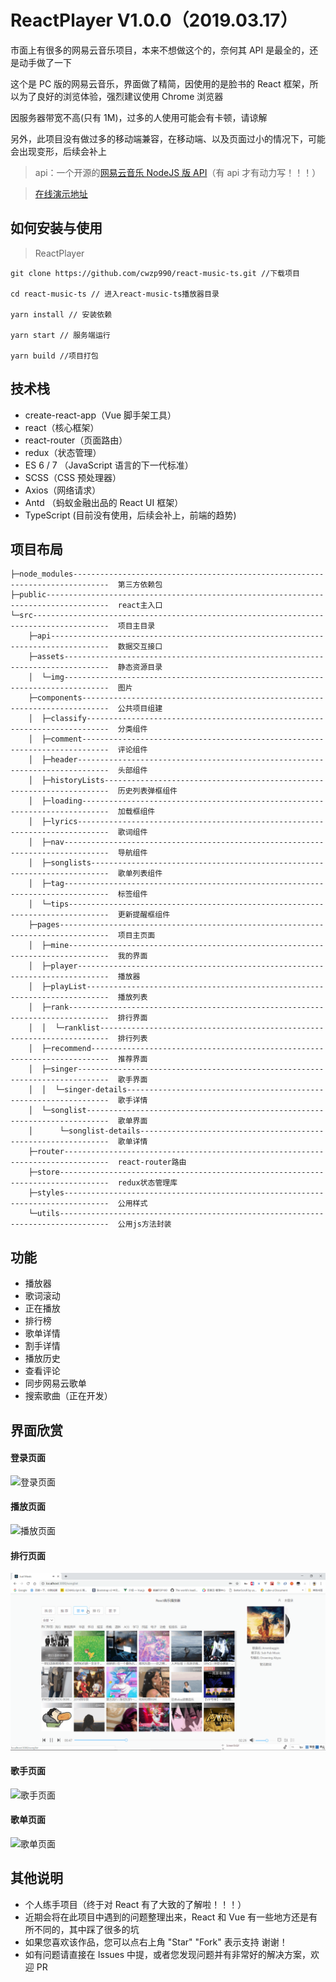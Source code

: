# ReactPlayer V1.0.0（2019.03.17）

市面上有很多的网易云音乐项目，本来不想做这个的，奈何其 API 是最全的，还是动手做了一下

这个是 PC 版的网易云音乐，界面做了精简，因使用的是脸书的 React 框架，所以为了良好的浏览体验，强烈建议使用 Chrome 浏览器

因服务器带宽不高(只有 1M)，过多的人使用可能会有卡顿，请谅解

另外，此项目没有做过多的移动端兼容，在移动端、以及页面过小的情况下，可能会出现变形，后续会补上

> api：一个开源的[网易云音乐 NodeJS 版 API](https://binaryify.github.io/NeteaseCloudMusicApi)（有 api 才有动力写！！！）

> [在线演示地址](http://www.cwzp990.com)

## 如何安装与使用

> ReactPlayer

```
git clone https://github.com/cwzp990/react-music-ts.git //下载项目

cd react-music-ts // 进入react-music-ts播放器目录

yarn install // 安装依赖

yarn start // 服务端运行

yarn build //项目打包

```

## 技术栈

- create-react-app（Vue 脚手架工具）
- react（核心框架）
- react-router（页面路由）
- redux（状态管理）
- ES 6 / 7 （JavaScript 语言的下一代标准）
- SCSS（CSS 预处理器）
- Axios（网络请求）
- Antd （蚂蚁金融出品的 React UI 框架）
- TypeScript (目前没有使用，后续会补上，前端的趋势)

## 项目布局

```
├─node_modules------------------------------------------------------------------------------  第三方依赖包
├─public------------------------------------------------------------------------------------  react主入口
└─src---------------------------------------------------------------------------------------  项目主目录
    ├─api-----------------------------------------------------------------------------------  数据交互接口
    ├─assets--------------------------------------------------------------------------------  静态资源目录
    │  └─img--------------------------------------------------------------------------------  图片
    ├─components----------------------------------------------------------------------------  公共项目组建
    │  ├─classify---------------------------------------------------------------------------  分类组件
    │  ├─comment----------------------------------------------------------------------------  评论组件
    │  ├─header-----------------------------------------------------------------------------  头部组件
    │  ├─historyLists-----------------------------------------------------------------------  历史列表弹框组件
    │  ├─loading----------------------------------------------------------------------------  加载框组件
    │  ├─lyrics-----------------------------------------------------------------------------  歌词组件
    │  ├─nav--------------------------------------------------------------------------------  导航组件
    │  ├─songlists--------------------------------------------------------------------------  歌单列表组件
    │  ├─tag--------------------------------------------------------------------------------  标签组件
    │  └─tips-------------------------------------------------------------------------------  更新提醒框组件
    ├─pages---------------------------------------------------------------------------------  项目主页面
    │  ├─mine-------------------------------------------------------------------------------  我的界面
    │  ├─player-----------------------------------------------------------------------------  播放器
    │  ├─playList---------------------------------------------------------------------------  播放列表
    │  ├─rank-------------------------------------------------------------------------------  排行界面
    │  │  └─ranklist------------------------------------------------------------------------  排行列表
    │  ├─recommend--------------------------------------------------------------------------  推荐界面
    │  ├─singer-----------------------------------------------------------------------------  歌手界面
    │  │  └─singer-details------------------------------------------------------------------  歌手详情
    │  └─songlist---------------------------------------------------------------------------  歌单界面
    │      └─songlist-details---------------------------------------------------------------  歌单详情
    ├─router--------------------------------------------------------------------------------  react-router路由
    ├─store---------------------------------------------------------------------------------  redux状态管理库
    ├─styles--------------------------------------------------------------------------------  公用样式
    └─utils---------------------------------------------------------------------------------  公用js方法封装

```

## 功能

- 播放器
- 歌词滚动
- 正在播放
- 排行榜
- 歌单详情
- 割手详情
- 播放历史
- 查看评论
- 同步网易云歌单
- 搜索歌曲（正在开发）

## 界面欣赏

#### 登录页面

![登录页面](https://github.com/cwzp990/react-music-ts/blob/master/src/assets/gif/login.gif)

#### 播放页面

![播放页面](https://github.com/cwzp990/react-music-ts/blob/master/src/assets/gif/play.gif)

#### 排行页面

![排行页面](https://github.com/cwzp990/react-music-ts/blob/master/src/assets/gif/rank.gif)

#### 歌手页面

![歌手页面](https://github.com/cwzp990/react-music-ts/blob/master/src/assets/gif/singer.gif)

#### 歌单页面

![歌单页面](https://github.com/cwzp990/react-music-ts/blob/master/src/assets/gif/songList.gif)

## 其他说明

- 个人练手项目（终于对 React 有了大致的了解啦！！！）
- 近期会将在此项目中遇到的问题整理出来，React 和 Vue 有一些地方还是有所不同的，其中踩了很多的坑
- 如果您喜欢该作品，您可以点右上角 "Star" "Fork" 表示支持 谢谢！
- 如有问题请直接在 Issues 中提，或者您发现问题并有非常好的解决方案，欢迎 PR

